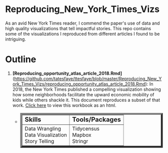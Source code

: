 # Reproducing_New_York_Times_Vizs

As an avid New York Times reader, I commend the paper's use of data and high quality visualizations that tell impactful stories. This repo contains some of the visualizations I reproduced from different articles I found to be intriguing.

# Outline

1. **[Reproducing_opportunity_atlas_article_2018.Rmd]**(https://github.com/tatesfaye/ttesfaye/blob/master/Reproducing_New_York_Times_Vizs/reproducing_opportunity_atlas_article_2018.Rmd): In 2018, the New York Times published a compelling visualization showing how some neighborhoods facilitate the upward economic mobility of kids while others shackle it. This document reproduces a subset of that work. [Click here](https://tatesfaye.github.io/ttesfaye/Reproducing_New_York_Times_Vizs/reproducing_opportunity_atlas_article_2018.html) to view this workbook as an html.

    *   <table class="center", border="6">
              <tr>
                 <td><b style="font-size:20px">Skills</b></td>
                 <td><b style="font-size:20px">Tools/Packages</b></td>
              </tr>
              <tr>
                 <td>Data Wrangling 
                   <br> Data Visualization      
                   <br> Story Telling </td>
                 <td>Tidycensus 
                   <br> Mapbox
                   <br> Stringr </td>
              </tr>
             </table>

